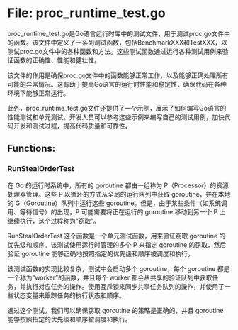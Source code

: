 # File: proc_runtime_test.go

proc_runtime_test.go是Go语言运行时库中的测试文件，用于测试proc.go文件中的函数。该文件中定义了一系列测试函数，包括BenchmarkXXX和TestXXX，以测试proc.go文件中的各种函数和方法。这些测试函数通过运行各种测试用例来验证函数的正确性、性能和健壮性。

该文件的作用是确保proc.go文件中的函数能够正常工作，以及能够正确处理所有可能的异常情况。这有助于提高Go语言的运行时性能和稳定性，确保代码在各种环境下能够正常运行。

此外，proc_runtime_test.go文件还提供了一个示例，展示了如何编写Go语言的性能测试和单元测试。开发人员可以参考这些示例来编写自己的测试用例，加快代码开发和测试过程，提高代码质量和可靠性。

## Functions:

### RunStealOrderTest

在 Go 的运行时系统中，所有的 goroutine 都由一组称为 P（Processor）的资源处理器管理。这些 P 以循环的方式从全局的运行队列中获取 goroutine，并在本地的 G（Goroutine）队列中运行这些 goroutine。但是，由于某些条件（如系统调用、等待信号）的出现，P 可能需要将正在运行的 goroutine 移动到另一个 P 上继续执行，这个过程称为“窃取”。

RunStealOrderTest 这个函数是一个单元测试函数，用来验证窃取 goroutine 的优先级和顺序。该测试使用运行时管理的多个 P 来指定 goroutine 的窃取，然后验证 goroutine 能够正确地按照指定的优先级和顺序被调度和执行。

该测试函数的实现比较复杂，测试中会启动多个 goroutine，每个 goroutine 都是一个称为“worker”的函数，并且每个 worker 都会从共享的验证队列中获取任务，并执行对应任务的操作。使用互斥锁来同步共享任务队列的操作，并使用了一些状态变量来跟踪任务的执行状态和顺序。

通过这个测试，我们可以确保窃取 goroutine 的策略是正确的，并且 goroutine 能够按照指定的优先级和顺序被调度和执行。



